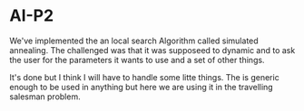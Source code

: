 # AI-P2

We've implemented the an local search Algorithm called simulated annealing.
The challenged was that it was supposeed to dynamic and to ask the user for the parameters it wants to use and a set of other things.

It's done but I think I will have to handle some litte things.
The is generic enough to be used in anything but here we are using it in the travelling salesman problem.
